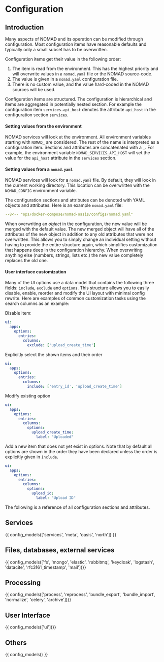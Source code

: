 # Configuration

## Introduction

Many aspects of NOMAD and its operation can be modified through configuration. Most
configuration items have reasonable defaults and typically only a small subset has to be
overwritten.

Configuration items get their value in the following order:

1. The item is read from the environment. This has the highest priority and will overwrite
values in a `nomad.yaml` file or the NOMAD source-code.
2. The value is given in a `nomad.yaml` configuration file.
3. There is no custom value, and the value hard-coded in the NOMAD sources will be used.

Configuration items are structured. The configuration is hierarchical and items are aggregated
in potentially nested section. For example the configuration item `services.api_host` denotes
the attribute `api_host` in the configuration section `services`.

#### Setting values from the environment

NOMAD services will look at the environment.
All environment variables starting with `NOMAD_` are considered. The rest of the name
is interpreted as a configuration item. Sections and attributes are concatenated with a `_`.
For example, the environment variable `NOMAD_SERVICES_API_HOST` will set the value for
the `api_host` attribute in the `services` section.

#### Setting values from a `nomad.yaml`

NOMAD services will look for a `nomad.yaml` file. By default, they will look in the
current working directory. This location can be overwritten with the `NOMAD_CONFIG` environment
variable.

The configuration sections and attributes can be denoted with YAML objects and attributes.
Here is an example `nomad.yaml` file:
```yaml
--8<-- "ops/docker-compose/nomad-oasis/configs/nomad.yaml"
```

When overwriting an *object* in the configuration, the new value will be merged with the default value. The new merged object will have all of the attributes of the new object in addition to any old attributes that were not overwritten. This allows you to simply change an individual setting without having to provide the entire structure again, which simplifies customization that happens deep in the configuration hierarchy. When overwriting anything else (numbers, strings, lists etc.) the new value completely replaces the old one.

#### User interface customization

Many of the UI options use a data model that contains the following three fields: `include`, `exclude` and `options`. This structure allows you to easily disable, enable, reorder and modify the UI layout with minimal config rewrite. Here are examples of common customization tasks using the search columns as an example:

Disable item:
```yaml
ui:
  apps:
    options:
      entries:
        columns:
          exclude: ['upload_create_time']
```

Explicitly select the shown items and their order
```yaml
ui:
  apps:
    options:
      entries:
        columns:
          include: ['entry_id', 'upload_create_time']
```

Modify existing option
```yaml
ui:
  apps:
    options:
      entries:
        columns:
          options:
            upload_create_time:
              label: "Uploaded"
```

Add a new item that does not yet exist in options. Note that by default all options are shown in the order they have been declared unless the order is explicitly given in `include`.
```yaml
ui:
  apps:
    options:
      entries:
        columns:
          options:
            upload_id:
              label: "Upload ID"
```

The following is a reference of all configuration sections and attributes.

## Services
{{ config_models(['services', 'meta', 'oasis', 'north']) }}

## Files, databases, external services
{{ config_models(['fs', 'mongo', 'elastic', 'rabbitmq', 'keycloak', 'logstash', 'datacite', 'rfc3161_timestamp', 'mail'])}}

## Processing
{{ config_models(['process', 'reprocess', 'bundle_export', 'bundle_import', 'normalize', 'celery', 'archive'])}}

## User Interface
{{ config_models(['ui'])}}

## Others
{{ config_models() }}
